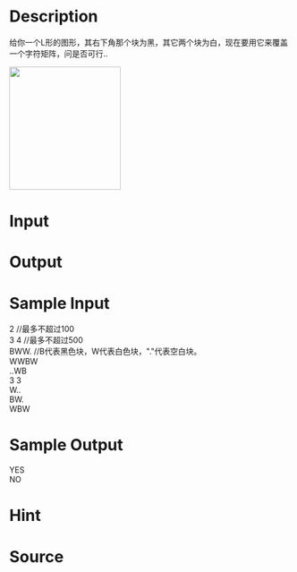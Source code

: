 
# Description

<div class="content"><p>给你一个L形的图形，其右下角那个块为黑，其它两个块为白，现在要用它来覆盖一个字符矩阵，问是否可行..</p>
<p><img height="220" alt="" width="199" src="/source/bzoj/2641/img/aHR0cHM6Ly9seWRzeS5jb20vSnVkZ2VPbmxpbmUvdXBsb2FkLzIwMTIwMy9mZigyKS5qcGc=.jpg"/></p></div>

# Input

<div class="content"></div>

# Output

<div class="content"></div>

# Sample Input

<div class="content"><span class="sampledata">2  //最多不超过100<br/>
3 4 //最多不超过500<br/>
BWW. //B代表黑色块，W代表白色块，&#34;.&#34;代表空白块。<br/>
WWBW<br/>
..WB<br/>
3 3<br/>
W..<br/>
BW.<br/>
WBW</span></div>

# Sample Output

<div class="content"><span class="sampledata">YES<br/>
NO</span></div>

# Hint

<div class="content"><p></p></div>

# Source

<div class="content"><p><a href="problemset.php?search="></a></p></div>

